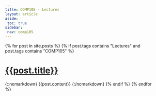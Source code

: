 ```yaml
---
title: COMP105 - Lectures
layout: article
aside:
 toc: true
sidebar:
 nav: comp105
---
```

{% for post in site.posts %}
{% if post.tags contains "Lectures" and post.tags contains "COMP105" %}
# [{{post.title}}]({{site.baseurl}}{{post.url}})
{::nomarkdown}
{{post.content}}
{:/nomarkdown}
{% endif %}
{% endfor %}
